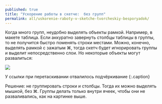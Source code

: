 ```yaml
---
published: true
title: "Ускорение работы в скетче:  без групп"
permalink: all/uskorenie-raboty-v-sketche-tvorcheskiy-besporyadok/
---
```


Когда много групп, неудобно выделять объекты рамкой. Например, в макете таблица. Если аккуратно завернуть столбцы таблицы в группы, то не получится быстро поменять строки местами. Можно, конечно, выделять рамкой с зажатым ⌘, тогда скетч будет игнорировать группы и выделит непосредственно слои. Но некоторые объекты могут развалиться:

![]({{site.baseurl}}/media/sketch-without-groups.gif)

У ссылки при перетаскивании отвалилось подчёркивание
{:.caption}

Решение: не группировать строки и столбцы. Тогда их можно выделять мышкой, без ⌘. Группы делать только внутри ячеек, чтобы они не разваливались, как на картинке выше.

